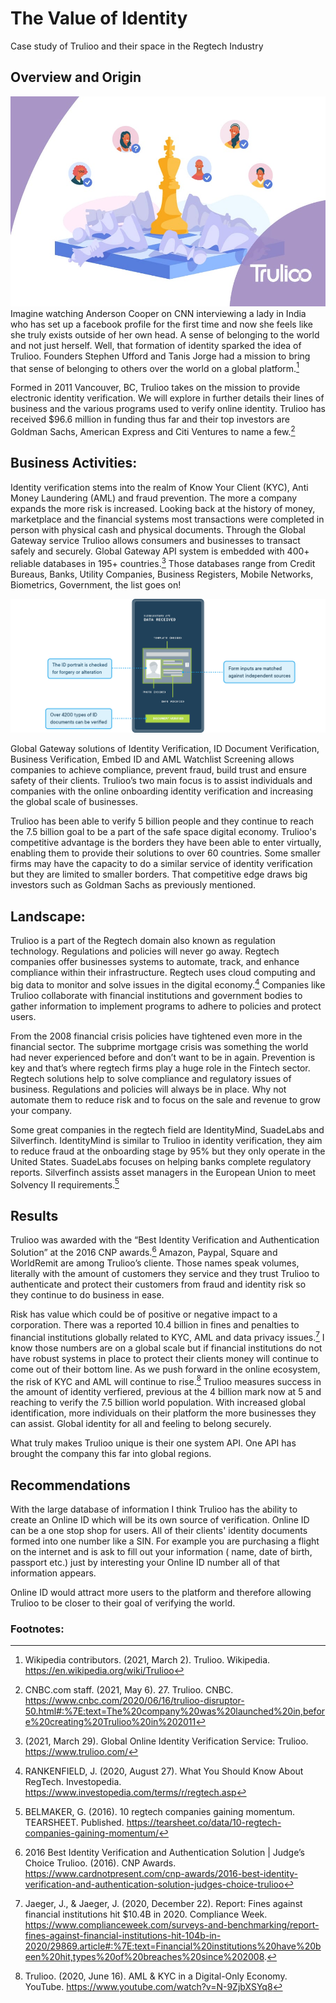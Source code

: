 # The Value of Identity
 Case study of Trulioo and their space in the Regtech Industry
## Overview and Origin
![Image1](Images/Image2.jpeg)
Imagine watching Anderson Cooper on CNN interviewing a lady in India who has set up a facebook profile for the first time and now she feels like she truly exists outside of her own head. A sense of belonging to the world and not just herself. Well, that formation of identity sparked the idea of Trulioo.  Founders Stephen Ufford and Tanis Jorge had a mission to bring that sense of belonging to others over the world on a global platform.[^1]


Formed in 2011 Vancouver, BC, Trulioo takes on the mission to provide electronic identity verification. We will explore in further details their lines of business and the various programs used to verify online identity.  Trulioo has received $96.6 million in funding thus far and their top investors are Goldman Sachs, American Express and Citi Ventures to name a few.[^2]    

## Business Activities:

Identity verification stems into the realm of Know Your Client (KYC), Anti Money Laundering (AML) and fraud prevention. The more a company expands the more risk is increased. Looking back at the history of money, marketplace and the financial systems most transactions were completed in person with physical cash and physical documents. Through the Global Gateway service Trulioo allows consumers and businesses to transact safely and securely. Global Gateway API system is embedded with 400+ reliable databases in 195+ countries.[^3] Those databases range from Credit Bureaus, Banks, Utility Companies,  Business Registers, Mobile Networks, Biometrics, Government, the list goes on! 

![Image1](Images/Image1.png)
  

Global Gateway solutions of Identity Verification, ID Document Verification, Business Verification, Embed ID and AML Watchlist Screening allows companies to achieve compliance, prevent fraud, build trust and ensure safety of their clients. Trulioo’s two main focus is to assist individuals and companies with the online onboarding identity verification and increasing the global scale of businesses.


Trulioo has been able to verify 5 billion people and they continue to reach the 7.5 billion goal to be a part of the safe space digital economy. Trulioo's competitive advantage is the borders they have been able to enter virtually, enabling them to provide their solutions to over 60 countries. 
Some smaller firms may have the capacity to do a similar service of identity verification but they are limited to smaller borders. That competitive edge draws big investors such as Goldman Sachs as previously mentioned.


## Landscape:

Trulioo is a part of the Regtech domain also known as regulation technology. Regulations and policies will never go away. Regtech companies offer businesses systems to automate, track, and enhance compliance within their infrastructure. Regtech uses cloud computing and big data to monitor and solve issues in the digital economy.[^4] Companies like Trulioo collaborate with financial institutions and government bodies to gather information to implement programs to adhere to policies and protect users.


From the 2008 financial crisis policies have tightened even more in the financial sector. The subprime mortgage crisis was something the world had never experienced before and don’t want to be in again. Prevention is key and that’s where regtech firms play a huge role in the Fintech sector. Regtech solutions help to solve compliance and regulatory issues of business. Regulations and policies will always be in place. Why not automate them to reduce risk and to focus on the sale and revenue to grow your company.  

Some great companies in the regtech field are IdentityMind, SuadeLabs and Silverfinch. IdentityMind is similar to Trulioo in identity verification, they aim to reduce fraud at the onboarding stage by 95% but they only operate in the United States. SuadeLabs focuses on helping banks complete regulatory reports. Silverfinch assists asset managers in the European Union to meet Solvency II requirements.[^5]



## Results

Trulioo was awarded with the “Best Identity Verification and Authentication Solution” at the 2016 CNP awards.[^6] Amazon, Paypal, Square and WorldRemit are among Trulioo’s cliente. Those names speak volumes, literally with the amount of customers they service and they trust Trulioo to authenticate and protect their customers from fraud and identity risk so they continue to do business in ease. 




Risk has value which could be of positive or negative impact to a corporation. There was a reported 10.4 billion in fines and penalties to financial institutions globally related to KYC, AML and data privacy issues.[^7] I know those numbers are on a global scale but if financial institutions do not have robust systems in place to protect their clients money will continue to come out of their bottom line. As we push forward in the online ecosystem, the risk of KYC and AML will continue to rise.[^8] Trulioo measures success in the amount of identity verfiered, previous at the 4 billion mark now at 5 and reaching to verify the 7.5 billion world population. With increased global identification, more individuals on their platform the more businesses they can assist. Global identity for all and feeling to belong securely.

What truly makes Trulioo unique is their one system API. One API has brought the company this far into global regions. 

## Recommendations

With the large database of information I think Trulioo has the ability to create an Online ID which will be its own source of verification. Online ID can be a one stop shop for users. All of their clients' identity documents formed into one number like a SIN. For example you are purchasing a flight on the internet and is ask to fill out your information ( name, date of birth, passport etc.) just by interesting your Online ID number all of that information appears. 

Online ID would attract more users to the platform and therefore allowing Trulioo to be closer to their goal of verifying the world.





### Footnotes:

[^1]: Wikipedia contributors. (2021, March 2). Trulioo. Wikipedia. https://en.wikipedia.org/wiki/Trulioo

[^2]: CNBC.com staff. (2021, May 6). 27. Trulioo. CNBC. https://www.cnbc.com/2020/06/16/trulioo-disruptor-50.html#:%7E:text=The%20company%20was%20launched%20in,before%20creating%20Trulioo%20in%202011 

[^3]:  (2021, March 29). Global Online Identity Verification Service: Trulioo. https://www.trulioo.com/ 

[^4]: RANKENFIELD, J. (2020, August 27). What You Should Know About RegTech. Investopedia. https://www.investopedia.com/terms/r/regtech.asp

[^5]: BELMAKER, G. (2016). 10 regtech companies gaining momentum. TEARSHEET. Published. https://tearsheet.co/data/10-regtech-companies-gaining-momentum/

[^6]:  2016 Best Identity Verification and Authentication Solution | Judge’s Choice Trulioo. (2016). CNP Awards. https://www.cardnotpresent.com/cnp-awards/2016-best-identity-verification-and-authentication-solution-judges-choice-trulioo

[^7]: Jaeger, J., & Jaeger, J. (2020, December 22). Report: Fines against financial institutions hit $10.4B in 2020. Compliance Week. https://www.complianceweek.com/surveys-and-benchmarking/report-fines-against-financial-institutions-hit-104b-in-2020/29869.article#:%7E:text=Financial%20institutions%20have%20been%20hit,types%20of%20breaches%20since%202008.   

[^8]:  Trulioo. (2020, June 16). AML & KYC in a Digital-Only Economy. YouTube. https://www.youtube.com/watch?v=N-9ZjbXSYq8      